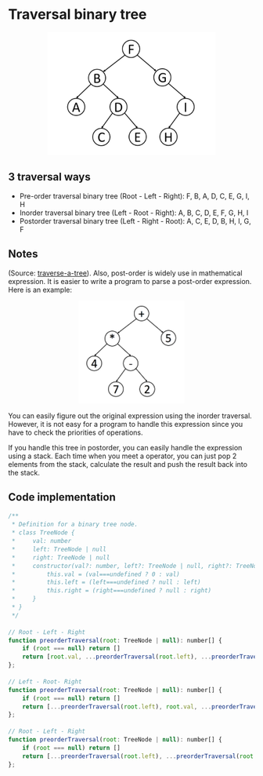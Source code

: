 # Traversal binary tree

<p align="center">
  <img src="img/binary-tree.png" />
</p>

## 3 traversal ways
+ Pre-order traversal binary tree (Root - Left - Right): F, B, A, D, C, E, G, I, H
+ Inorder traversal binary tree (Left - Root - Right): A, B, C, D, E, F, G, H, I
+ Postorder traversal binary tree (Left - Right - Root): A, C, E, D, B, H, I, G, F

## Notes
(Source: [traverse-a-tree](https://leetcode.com/explore/learn/card/data-structure-tree/134/traverse-a-tree/992/)). Also, post-order is widely use in mathematical expression. It is easier to write a program to parse a post-order expression. Here is an example:

<p align="center">
  <img src="img/math-expression.png" />
</p>

You can easily figure out the original expression using the inorder traversal. However, it is not easy for a program to handle this expression since you have to check the priorities of operations.

If you handle this tree in postorder, you can easily handle the expression using a stack. Each time when you meet a operator, you can just pop 2 elements from the stack, calculate the result and push the result back into the stack.

## Code implementation

```js
/**
 * Definition for a binary tree node.
 * class TreeNode {
 *     val: number
 *     left: TreeNode | null
 *     right: TreeNode | null
 *     constructor(val?: number, left?: TreeNode | null, right?: TreeNode | null) {
 *         this.val = (val===undefined ? 0 : val)
 *         this.left = (left===undefined ? null : left)
 *         this.right = (right===undefined ? null : right)
 *     }
 * }
 */

// Root - Left - Right
function preorderTraversal(root: TreeNode | null): number[] {
    if (root === null) return []
    return [root.val, ...preorderTraversal(root.left), ...preorderTraversal(root.right)]
};

// Left - Root- Right
function preorderTraversal(root: TreeNode | null): number[] {
    if (root === null) return []
    return [...preorderTraversal(root.left), root.val, ...preorderTraversal(root.right)]
};

// Root - Left - Right
function preorderTraversal(root: TreeNode | null): number[] {
    if (root === null) return []
    return [...preorderTraversal(root.left), ...preorderTraversal(root.right), root.val]
};
```
